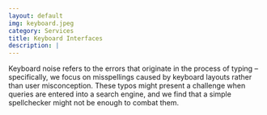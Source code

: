 ```yaml
---
layout: default
img: keyboard.jpeg
category: Services
title: Keyboard Interfaces
description: |
---
```


Keyboard noise refers to the errors that originate in the process of typing – specifically, we focus on misspellings caused by keyboard layouts rather than user misconception. These typos might present a challenge when queries are entered into a search engine, and we find that a simple spellchecker might not be enough to combat them.
